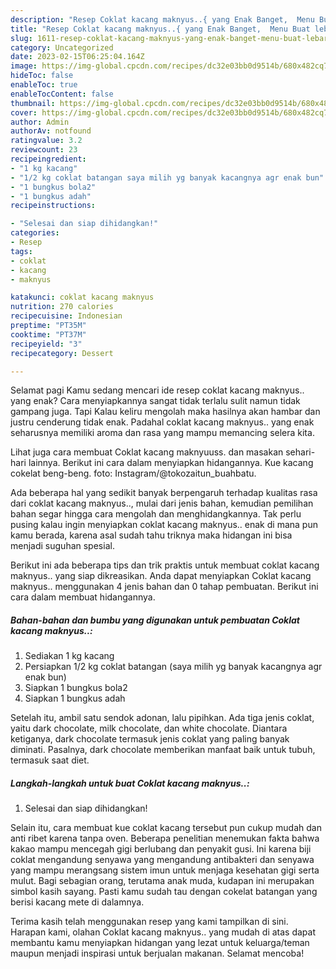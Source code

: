 ```yaml
---
description: "Resep Coklat kacang maknyus..{ yang Enak Banget,  Menu Buat lebaran"
title: "Resep Coklat kacang maknyus..{ yang Enak Banget,  Menu Buat lebaran"
slug: 1611-resep-coklat-kacang-maknyus-yang-enak-banget-menu-buat-lebaran
category: Uncategorized
date: 2023-02-15T06:25:04.164Z
image: https://img-global.cpcdn.com/recipes/dc32e03bb0d9514b/680x482cq70/coklat-kacang-maknyus-foto-resep-utama.jpg
hideToc: false
enableToc: true
enableTocContent: false
thumbnail: https://img-global.cpcdn.com/recipes/dc32e03bb0d9514b/680x482cq70/coklat-kacang-maknyus-foto-resep-utama.jpg
cover: https://img-global.cpcdn.com/recipes/dc32e03bb0d9514b/680x482cq70/coklat-kacang-maknyus-foto-resep-utama.jpg
author: Admin
authorAv: notfound
ratingvalue: 3.2
reviewcount: 23
recipeingredient:
- "1 kg kacang"
- "1/2 kg coklat batangan saya milih yg banyak kacangnya agr enak bun"
- "1 bungkus bola2"
- "1 bungkus adah"
recipeinstructions:

- "Selesai dan siap dihidangkan!"
categories:
- Resep
tags:
- coklat
- kacang
- maknyus

katakunci: coklat kacang maknyus 
nutrition: 270 calories
recipecuisine: Indonesian
preptime: "PT35M"
cooktime: "PT37M"
recipeyield: "3"
recipecategory: Dessert

---
```



Selamat pagi Kamu sedang mencari ide resep coklat kacang maknyus.. yang enak? Cara menyiapkannya sangat tidak terlalu sulit namun tidak gampang juga. Tapi Kalau keliru mengolah maka hasilnya akan hambar dan justru cenderung tidak enak. Padahal coklat kacang maknyus.. yang enak seharusnya memiliki aroma dan rasa yang mampu memancing selera kita.


Lihat juga cara membuat Coklat kacang maknyuuss. dan masakan sehari-hari lainnya. Berikut ini cara dalam menyiapkan hidangannya. Kue kacang cokelat beng-beng. foto: Instagram/@tokozaitun_buahbatu.

Ada beberapa hal yang sedikit banyak berpengaruh terhadap kualitas rasa dari coklat kacang maknyus.., mulai dari jenis bahan, kemudian pemilihan bahan segar hingga cara mengolah dan menghidangkannya. Tak perlu pusing kalau ingin menyiapkan coklat kacang maknyus.. enak di mana pun kamu berada, karena asal sudah tahu triknya maka hidangan ini bisa menjadi suguhan spesial.


Berikut ini ada beberapa tips dan trik praktis untuk membuat coklat kacang maknyus.. yang siap dikreasikan. Anda dapat menyiapkan Coklat kacang maknyus.. menggunakan 4 jenis bahan dan 0 tahap pembuatan. Berikut ini cara dalam membuat hidangannya.

<!--inarticleads1-->

##### Bahan-bahan dan bumbu yang digunakan untuk pembuatan Coklat kacang maknyus..:

1. Sediakan 1 kg kacang
1. Persiapkan 1/2 kg coklat batangan (saya milih yg banyak kacangnya agr enak bun)
1. Siapkan 1 bungkus bola2
1. Siapkan 1 bungkus adah


Setelah itu, ambil satu sendok adonan, lalu pipihkan. Ada tiga jenis coklat, yaitu dark chocolate, milk chocolate, dan white chocolate. Diantara ketiganya, dark chocolate termasuk jenis coklat yang paling banyak diminati. Pasalnya, dark chocolate memberikan manfaat baik untuk tubuh, termasuk saat diet. 

<!--inarticleads2-->

##### Langkah-langkah untuk buat Coklat kacang maknyus..:


1. Selesai dan siap dihidangkan!

Selain itu, cara membuat kue coklat kacang tersebut pun cukup mudah dan anti ribet karena tanpa oven. Beberapa penelitian menemukan fakta bahwa kakao mampu mencegah gigi berlubang dan penyakit gusi. Ini karena biji coklat mengandung senyawa yang mengandung antibakteri dan senyawa yang mampu merangsang sistem imun untuk menjaga kesehatan gigi serta mulut. Bagi sebagian orang, terutama anak muda, kudapan ini merupakan simbol kasih sayang. Pasti kamu sudah tau dengan cokelat batangan yang berisi kacang mete di dalamnya. 

Terima kasih telah menggunakan resep yang kami tampilkan di sini. Harapan kami, olahan Coklat kacang maknyus.. yang mudah di atas dapat membantu kamu menyiapkan hidangan yang lezat untuk keluarga/teman maupun menjadi inspirasi untuk berjualan makanan. Selamat mencoba!
